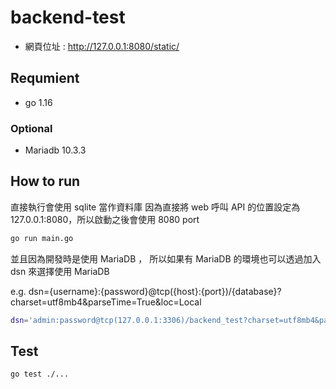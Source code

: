 # backend-test

- 網頁位址 : http://127.0.0.1:8080/static/

## Requmient

- go 1.16

### Optional
- Mariadb 10.3.3

## How to run

直接執行會使用 sqlite 當作資料庫
因為直接將 web 呼叫 API 的位置設定為 127.0.0.1:8080，所以啟動之後會使用 8080 port

```sh
go run main.go
```

並且因為開發時是使用 MariaDB ， 所以如果有 MariaDB 的環境也可以透過加入 dsn 來選擇使用 MariaDB

e.g. dsn={username}:{password}@tcp({host}:{port})/{database}?charset=utf8mb4&parseTime=True&loc=Local

```sh
dsn='admin:password@tcp(127.0.0.1:3306)/backend_test?charset=utf8mb4&parseTime=True&loc=Local' go run main.go
```

## Test

```sh
go test ./...
```
